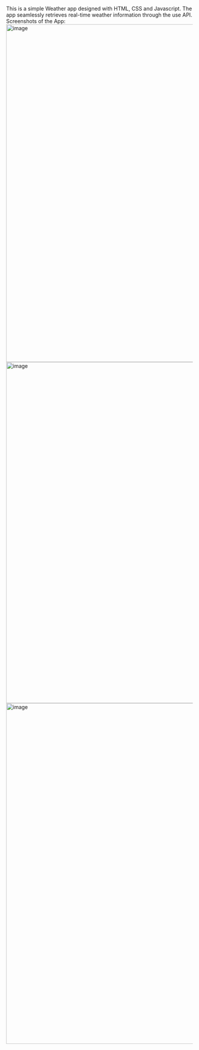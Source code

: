 This is a simple Weather app designed with HTML, CSS and Javascript. The app seamlessly retrieves real-time weather information through the use API.
Screenshots of the App:
<img width="911" alt="image" src="https://github.com/Alisha506/WeatherApp/assets/137915040/c176a134-d783-4d0c-b367-5f7474d06cb4">
<img width="920" alt="image" src="https://github.com/Alisha506/WeatherApp/assets/137915040/c0fde414-f6b3-4170-8fba-93940f0d0bd0">
<img width="919" alt="image" src="https://github.com/Alisha506/WeatherApp/assets/137915040/8ad34398-f518-4e5e-a159-7e3138072332">
